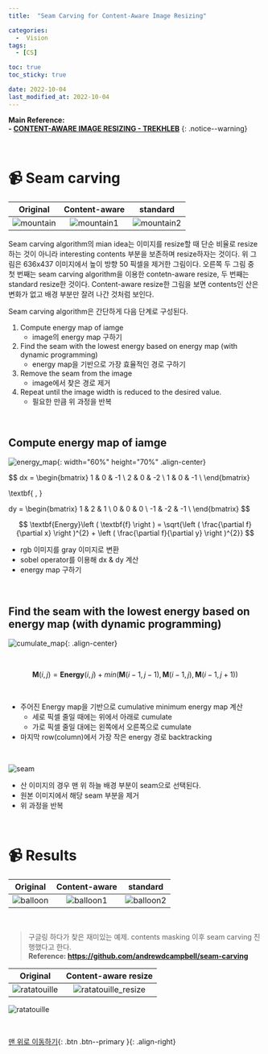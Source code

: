 ```yaml
---
title:  "Seam Carving for Content-Aware Image Resizing" 

categories:
  -  Vision
tags:
  - [CS]

toc: true
toc_sticky: true

date: 2022-10-04
last_modified_at: 2022-10-04
---
```


**Main Reference: <br>- [CONTENT-AWARE IMAGE RESIZING - TREKHLEB](https://trekhleb.dev/blog/2021/content-aware-image-resizing-in-javascript/)**
{: .notice--warning}


<br>

# 📹 Seam carving

| Original | Content-aware | standard |
|:-:|:-:|:-:|
|![mountain](https://user-images.githubusercontent.com/96368476/193777598-3012fef7-d7a4-4b87-a3e5-5e12ea281e30.png)|![mountain1](https://user-images.githubusercontent.com/96368476/193777617-59011fd4-b164-46b0-8d5b-a66b75abf686.png)|![mountain2](https://user-images.githubusercontent.com/96368476/193777625-42d5617f-47ef-464a-98b0-192c020ac6ca.png)|

Seam carving algorithm의 mian idea는 이미지를 resize할 때 단순 비율로 resize하는 것이 아니라 interesting contents 부분을 보존하며 resize하자는 것이다. 위 그림은 636x437 이미지에서 높이 방향 50 픽셀을 제거한 그림이다. 오른쪽 두 그림 중 첫 번째는 seam carving algorithm을 이용한 contetn-aware resize, 두 번째는 standard resize한 것이다. Content-aware resize한 그림을 보면 contents인 산은 변화가 없고 배경 부분만 잘려 나간 것처럼 보인다. <br>


Seam carving algorithm은 간단하게 다음 단계로 구성된다.

1. Compute energy map of iamge 
    - image의 energy map 구하기
2. Find the seam with the lowest energy based on energy map (with dynamic programming)
    - energy map을 기반으로 가장 효율적인 경로 구하기
3. Remove the seam from the image
    - image에서 찾은 경로 제거
4. Repeat until the image width is reduced to the desired value.
    - 필요한 만큼 위 과정을 반복

<br>


## Compute energy map of iamge

![energy_map](https://user-images.githubusercontent.com/96368476/193759390-89c9dec1-8116-40ec-9518-91d5636864f2.png){: width="60%" height="70%" .align-center}

$$ dx = \begin{bmatrix}
1 & 0 & -1 \\
2 & 0 & -2 \\
1 & 0 & -1 \\
\end{bmatrix}

\textbf{    ,   }

dy = \begin{bmatrix}
1 & 2 & 1 \\
0 & 0 & 0 \\
-1 & -2 & -1 \\
\end{bmatrix}  $$

$$ \textbf{Energy}\left ( \textbf{f} \right ) = \sqrt{\left ( \frac{\partial f}{\partial x} \right )^{2} + \left ( \frac{\partial f}{\partial y} \right )^{2}} $$

- rgb 이미지를 gray 이미지로 변환
- sobel operator를 이용해 dx & dy 계산
- energy map 구하기


<br>

## Find the seam with the lowest energy based on energy map (with dynamic programming)

![cumulate_map](https://user-images.githubusercontent.com/96368476/193763060-a191f461-60b5-42fb-adb6-388640f0ff61.png){: .align-center}

<br>

$$ \textbf{M}\left ( i, j \right ) = \textbf{Energy}\left ( i, j \right ) + min\left ( \textbf{M}\left ( i-1, j-1 \right ), \textbf{M}\left ( i-1, j \right ), \textbf{M}\left ( i-1, j+1 \right ) \right ) $$

<br>

- 주어진 Energy map을 기반으로 cumulative minimum energy map 계산
    - 세로 픽셀 줄일 때에는 위에서 아래로 cumulate
    - 가로 픽셀 줄일 대에는 왼쪽에서 오른쪽으로 cumulate
- 마지막 row(column)에서 가장 작은 energy 경로 backtracking

<br>

![seam](https://user-images.githubusercontent.com/96368476/193759394-b82071df-2f63-4615-bb79-b7e5edbbeeb5.png)

- 산 이미지의 경우 맨 위 하늘 배경 부분이 seam으로 선택된다.
- 원본 이미지에서 해당 seam 부분을 제거
- 위 과정을 반복


<br>


# 📹 Results

| Original | Content-aware | standard |
|:-:|:-:|:-:|
|![balloon](https://user-images.githubusercontent.com/96368476/193771800-ca87fcae-b5f0-484b-a0b5-e407ced6d3a8.jpeg)|![balloon1](https://user-images.githubusercontent.com/96368476/193771816-7cca601f-0675-4e65-9d81-be87c88b962b.png)|![balloon2](https://user-images.githubusercontent.com/96368476/193771814-15f427a8-42ef-4fee-a926-93e5aa90a512.png)|


<br>

> 구글링 하다가 찾은 재미있는 예제. contents masking 이후 seam carving 진행했다고 한다. <br>**Reference: https://github.com/andrewdcampbell/seam-carving**

| Original | Content-aware resize |
|:-:|:-:|
|![ratatouille](https://user-images.githubusercontent.com/96368476/193772596-db324ed2-e01e-442e-9a1b-d68d4e61b05a.jpeg)|![ratatouille_resize](https://user-images.githubusercontent.com/96368476/193772609-8e25cb6a-1140-4ae0-bddc-b264d27d4937.jpeg)|


![ratatouille](https://user-images.githubusercontent.com/96368476/193774936-51309070-3305-4527-a547-643b83c13ee4.gif)



<br>



[맨 위로 이동하기](#){: .btn .btn--primary }{: .align-right}
